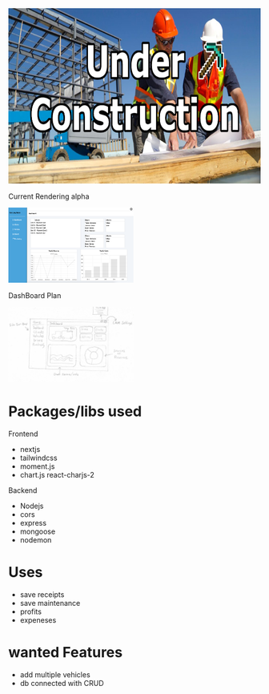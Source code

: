 <img src="./client/img/underconstruction.png" width=100% height=350px/>

Current Rendering alpha

<img src="./client/img/current_ren.png" width=250px height=150px/>

DashBoard Plan

<img src="./client/img/dashboard_sketch.jpg" width=250px height=150px/>

# Packages/libs used

Frontend

- nextjs
- tailwindcss
- moment.js
- chart.js react-charjs-2

Backend

- Nodejs
- cors
- express
- mongoose
- nodemon

# Uses

- save receipts
- save maintenance
- profits
- expeneses

# wanted Features

- add multiple vehicles
- db connected with CRUD
